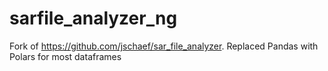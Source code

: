 # sarfile_analyzer_ng
Fork of https://github.com/jschaef/sar_file_analyzer. Replaced Pandas with Polars for most dataframes
